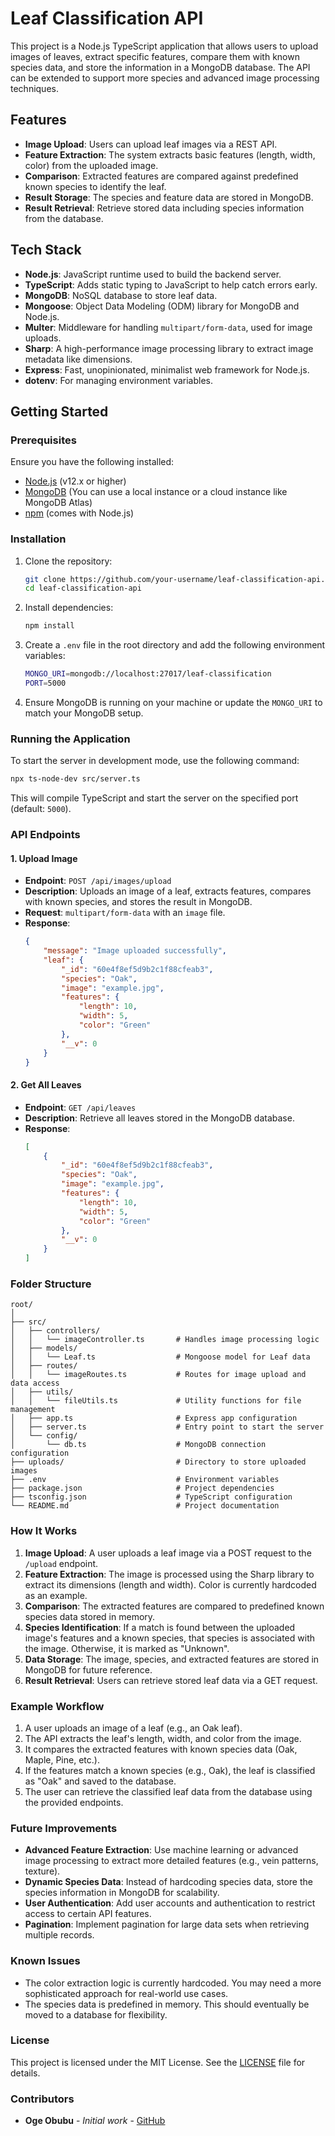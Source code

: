 # Leaf Classification API

This project is a Node.js TypeScript application that allows users to upload images of leaves, extract specific features, compare them with known species data, and store the information in a MongoDB database. The API can be extended to support more species and advanced image processing techniques.

## Features

- **Image Upload**: Users can upload leaf images via a REST API.
- **Feature Extraction**: The system extracts basic features (length, width, color) from the uploaded image.
- **Comparison**: Extracted features are compared against predefined known species to identify the leaf.
- **Result Storage**: The species and feature data are stored in MongoDB.
- **Result Retrieval**: Retrieve stored data including species information from the database.

## Tech Stack

- **Node.js**: JavaScript runtime used to build the backend server.
- **TypeScript**: Adds static typing to JavaScript to help catch errors early.
- **MongoDB**: NoSQL database to store leaf data.
- **Mongoose**: Object Data Modeling (ODM) library for MongoDB and Node.js.
- **Multer**: Middleware for handling `multipart/form-data`, used for image uploads.
- **Sharp**: A high-performance image processing library to extract image metadata like dimensions.
- **Express**: Fast, unopinionated, minimalist web framework for Node.js.
- **dotenv**: For managing environment variables.
  
## Getting Started

### Prerequisites

Ensure you have the following installed:

- [Node.js](https://nodejs.org/) (v12.x or higher)
- [MongoDB](https://www.mongodb.com/) (You can use a local instance or a cloud instance like MongoDB Atlas)
- [npm](https://www.npmjs.com/) (comes with Node.js)

### Installation

1. Clone the repository:
   ```bash
   git clone https://github.com/your-username/leaf-classification-api.git
   cd leaf-classification-api
   ```

2. Install dependencies:
   ```bash
   npm install
   ```

3. Create a `.env` file in the root directory and add the following environment variables:

   ```bash
   MONGO_URI=mongodb://localhost:27017/leaf-classification
   PORT=5000
   ```

4. Ensure MongoDB is running on your machine or update the `MONGO_URI` to match your MongoDB setup.

### Running the Application

To start the server in development mode, use the following command:

```bash
npx ts-node-dev src/server.ts
```

This will compile TypeScript and start the server on the specified port (default: `5000`).

### API Endpoints

#### 1. **Upload Image**

- **Endpoint**: `POST /api/images/upload`
- **Description**: Uploads an image of a leaf, extracts features, compares with known species, and stores the result in MongoDB.
- **Request**: `multipart/form-data` with an `image` file.
- **Response**:
  ```json
  {
      "message": "Image uploaded successfully",
      "leaf": {
          "_id": "60e4f8ef5d9b2c1f88cfeab3",
          "species": "Oak",
          "image": "example.jpg",
          "features": {
              "length": 10,
              "width": 5,
              "color": "Green"
          },
          "__v": 0
      }
  }
  ```

#### 2. **Get All Leaves**

- **Endpoint**: `GET /api/leaves`
- **Description**: Retrieve all leaves stored in the MongoDB database.
- **Response**:
  ```json
  [
      {
          "_id": "60e4f8ef5d9b2c1f88cfeab3",
          "species": "Oak",
          "image": "example.jpg",
          "features": {
              "length": 10,
              "width": 5,
              "color": "Green"
          },
          "__v": 0
      }
  ]
  ```

### Folder Structure

```
root/
│
├── src/
│   ├── controllers/
│   │   └── imageController.ts       # Handles image processing logic
│   ├── models/
│   │   └── Leaf.ts                  # Mongoose model for Leaf data
│   ├── routes/
│   │   └── imageRoutes.ts           # Routes for image upload and data access
│   ├── utils/
│   │   └── fileUtils.ts             # Utility functions for file management
│   ├── app.ts                       # Express app configuration
│   ├── server.ts                    # Entry point to start the server
│   └── config/
│       └── db.ts                    # MongoDB connection configuration
├── uploads/                         # Directory to store uploaded images
├── .env                             # Environment variables
├── package.json                     # Project dependencies
├── tsconfig.json                    # TypeScript configuration
└── README.md                        # Project documentation
```

### How It Works

1. **Image Upload**: A user uploads a leaf image via a POST request to the `/upload` endpoint.
2. **Feature Extraction**: The image is processed using the Sharp library to extract its dimensions (length and width). Color is currently hardcoded as an example.
3. **Comparison**: The extracted features are compared to predefined known species data stored in memory.
4. **Species Identification**: If a match is found between the uploaded image's features and a known species, that species is associated with the image. Otherwise, it is marked as "Unknown".
5. **Data Storage**: The image, species, and extracted features are stored in MongoDB for future reference.
6. **Result Retrieval**: Users can retrieve stored leaf data via a GET request.

### Example Workflow

1. A user uploads an image of a leaf (e.g., an Oak leaf).
2. The API extracts the leaf's length, width, and color from the image.
3. It compares the extracted features with known species data (Oak, Maple, Pine, etc.).
4. If the features match a known species (e.g., Oak), the leaf is classified as "Oak" and saved to the database.
5. The user can retrieve the classified leaf data from the database using the provided endpoints.

### Future Improvements

- **Advanced Feature Extraction**: Use machine learning or advanced image processing to extract more detailed features (e.g., vein patterns, texture).
- **Dynamic Species Data**: Instead of hardcoding species data, store the species information in MongoDB for scalability.
- **User Authentication**: Add user accounts and authentication to restrict access to certain API features.
- **Pagination**: Implement pagination for large data sets when retrieving multiple records.

### Known Issues

- The color extraction logic is currently hardcoded. You may need a more sophisticated approach for real-world use cases.
- The species data is predefined in memory. This should eventually be moved to a database for flexibility.

### License

This project is licensed under the MIT License. See the [LICENSE](LICENSE) file for details.

### Contributors

- **Oge Obubu** - _Initial work_ - [GitHub](https://github.com/ogeobubu)